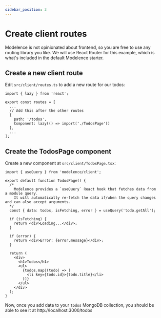 ```yaml
---
sidebar_position: 3
---
```


# Create client routes

Modelence is not opinionated about frontend, so you are free to use any routing library you like.
We will use React Router for this example, which is what's included in the default Modelence starter.

## Create a new client route

Edit `src/client/routes.ts` to add a new route for our todos:

```tsx title="src/client/routes.ts"
import { lazy } from 'react';

export const routes = [
  ...
  // Add this after the other routes
  {
    path: '/todos',
    Component: lazy(() => import('./TodosPage'))
  },
  ...
];
```

## Create the TodosPage component

Create a new component at `src/client/TodosPage.tsx`:

```tsx title="src/client/TodosPage.tsx"
import { useQuery } from 'modelence/client';

export default function TodosPage() {
  /*
    Modelence provides a `useQuery` React hook that fetches data from a module query.
    It will automatically re-fetch the data if/when the query changes and can also accept arguments.
  */
  const { data: todos, isFetching, error } = useQuery('todo.getAll');

  if (isFetching) {
    return <div>Loading...</div>;
  }

  if (error) {
    return <div>Error: {error.message}</div>;
  }

  return (
    <div>
      <h1>Todos</h1>
      <ul>
        {todos.map((todo) => (
          <li key={todo.id}>{todo.title}</li>
        ))}
      </ul>
    </div>
  );
}
```

Now, once you add data to your `todos` MongoDB collection, you should be able to see it at http://localhost:3000/todos
